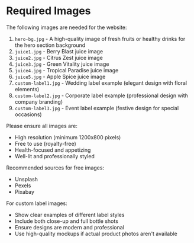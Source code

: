 # Required Images

The following images are needed for the website:

1. `hero-bg.jpg` - A high-quality image of fresh fruits or healthy drinks for the hero section background
2. `juice1.jpg` - Berry Blast juice image
3. `juice2.jpg` - Citrus Zest juice image
4. `juice3.jpg` - Green Vitality juice image
5. `juice4.jpg` - Tropical Paradise juice image
6. `juice5.jpg` - Apple Spice juice image
7. `custom-label1.jpg` - Wedding label example (elegant design with floral elements)
8. `custom-label2.jpg` - Corporate label example (professional design with company branding)
9. `custom-label3.jpg` - Event label example (festive design for special occasions)

Please ensure all images are:
- High resolution (minimum 1200x800 pixels)
- Free to use (royalty-free)
- Health-focused and appetizing
- Well-lit and professionally styled

Recommended sources for free images:
- Unsplash
- Pexels
- Pixabay

For custom label images:
- Show clear examples of different label styles
- Include both close-up and full bottle shots
- Ensure designs are modern and professional
- Use high-quality mockups if actual product photos aren't available 